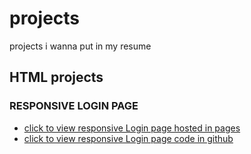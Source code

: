 # projects
projects i wanna put in my resume

## HTML projects
### RESPONSIVE LOGIN PAGE
- [click to view responsive Login page hosted in pages](https://prasannapinnam.github.io/scrimba-practice-html-css-login-page/)
- [click to view responsive Login page code in github](https://github.com/prasannapinnam/scrimba-practice-html-css-login-page/tree/main)

